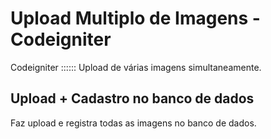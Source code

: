 # Upload Multiplo de Imagens - Codeigniter
Codeigniter :::::: Upload de várias imagens simultaneamente.

## Upload + Cadastro no banco de dados
Faz upload e registra todas as imagens no banco de dados.
